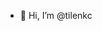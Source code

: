 - 👋 Hi, I’m @tilenkc



<!---
tilenkc/tilenkc is a ✨ special ✨ repository because its `README.md` (this file) appears on your GitHub profile.
You can click the Preview link to take a look at your changes.
--->
